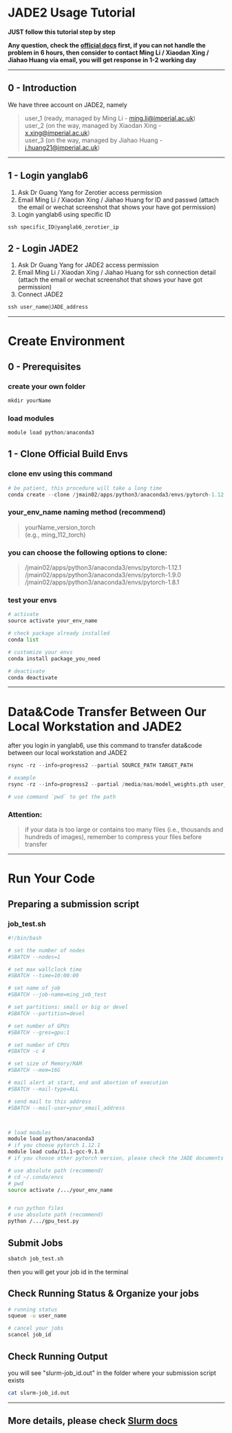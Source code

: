 # JADE2 Usage Tutorial

**JUST follow this tutorial step by step**

<!-- **DO NOT ask Why, no time to answer** -->

**Any question, check the [official docs](https://docs.jade.ac.uk/en/latest/index.html) first, if you can not handle the problem in 6 hours, then consider to contact Ming Li / Xiaodan Xing / Jiahao Huang via email, you will get response in 1-2 working day**

---

## 0 - Introduction

We have three account on JADE2, namely

> user_1 (ready, managed by Ming Li - <ming.li@imperial.ac.uk>) <br>
> user_2 (on the way, managed by Xiaodan Xing - <x.xing@imperial.ac.uk>) <br>
> user_3 (on the way, managed by Jiahao Huang - <j.huang21@imperial.ac.uk>) <br>


---

## 1 - Login yanglab6

1. Ask Dr Guang Yang for Zerotier access permission
2. Email Ming Li / Xiaodan Xing / Jiahao Huang for ID and passwd (attach the email or wechat screenshot that shows your have got permission)
3. Login yanglab6 using specific ID
``` python
ssh specific_ID@yanglab6_zerotier_ip
```

## 2 - Login JADE2

1. Ask Dr Guang Yang for JADE2 access permission
2. Email Ming Li / Xiaodan Xing / Jiahao Huang for ssh connection detail (attach the email or wechat screenshot that shows your have got permission)
3. Connect JADE2 
``` python
ssh user_name@JADE_address
```

---

# Create Environment

## 0 - Prerequisites

### create your own folder
``` python
mkdir yourName
```

### load modules
``` python
module load python/anaconda3
```

## 1 - Clone Official Build Envs

### clone env using this command
``` python
# be patient, this procedure will take a long time
conda create --clone /jmain02/apps/python3/anaconda3/envs/pytorch-1.12.1 -n your_env_name
```

### your_env_name naming method (recommend)

> yourName_version_torch <br>
> (e.g., ming_112_torch)

### you can choose the following options to clone:

> /jmain02/apps/python3/anaconda3/envs/pytorch-1.12.1 <br>
> /jmain02/apps/python3/anaconda3/envs/pytorch-1.9.0 <br>
> /jmain02/apps/python3/anaconda3/envs/pytorch-1.8.1 <br>

### test your envs

``` python
# activate
source activate your_env_name

# check package already installed
conda list

# customize your envs
conda install package_you_need

# deactivate
conda deactivate
```

---

# Data&Code Transfer Between Our Local Workstation and JADE2

after you login in yanglab6, use this command to transfer data&code between our local workstation and JADE2

``` python
rsync -rz --info=progress2 --partial SOURCE_PATH TARGET_PATH

# example
rsync -rz --info=progress2 --partial /media/nas/model_weights.pth user_name@JADE_address:/home

# use command `pwd` to get the path
```

### Attention: 
> if your data is too large or contains too many files (i.e., thousands and hundreds of images), remember to compress your files before transfer

---


# Run Your Code

## Preparing a submission script

### job_test.sh

``` bash
#!/bin/bash

# set the number of nodes
#SBATCH --nodes=1

# set max wallclock time
#SBATCH --time=10:00:00

# set name of job
#SBATCH --job-name=ming_job_test

# set partitions: small or big or devel
#SBATCH --partition=devel

# set number of GPUs
#SBATCH --gres=gpu:1

# set number of CPUs
#SBATCH -c 4

# set size of Memory/RAM
#SBATCH --mem=16G

# mail alert at start, end and abortion of execution
#SBATCH --mail-type=ALL

# send mail to this address
#SBATCH --mail-user=your_email_address



# load modules
module load python/anaconda3
# if you choose pytorch 1.12.1
module load cuda/11.1-gcc-9.1.0
# if you choose other pytorch version, please check the JADE documents

# use absolute path (recommend)
# cd ~/.conda/envs 
# pwd
source activate /.../your_env_name


# run python files
# use absolute path (recommend)
python /.../gpu_test.py
```

## Submit Jobs

``` bash
sbatch job_test.sh
```
then you will get your job id in the terminal

## Check Running Status & Organize your jobs

``` bash
# running status
squeue -u user_name

# cancel your jobs
scancel job_id
```

## Check Running Output

you will see "slurm-job_id.out" in the folder where your submission script exists
``` bash
cat slurm-job_id.out
```

---

## More details, please check [Slurm docs](https://docs.jade.ac.uk/en/latest/jade/scheduler/index.html#)
